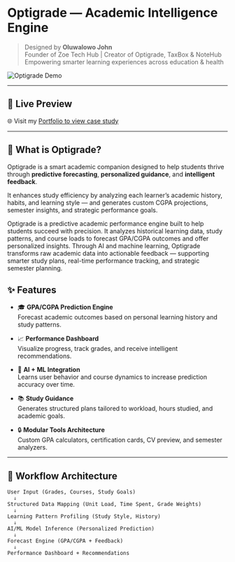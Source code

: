 # **Optigrade — Academic Intelligence Engine**

> Designed by **Oluwalowo John**  
> Founder of Zoe Tech Hub | Creator of Optigrade, TaxBox & NoteHub  
> Empowering smarter learning experiences across education & health

![Optigrade Demo](https://www.zoetechhub.name.ng/public/gallery/images/og/home.jpg)

---

## 🚀 Live Preview

🌐 Visit my [Portfolio to view case study](https://www.zoetechhub.name.ng)

---

## 🧠 What is Optigrade?

Optigrade is a smart academic companion designed to help students thrive through **predictive forecasting**, **personalized guidance**, and **intelligent feedback**.

It enhances study efficiency by analyzing each learner’s academic history, habits, and learning style — and generates custom CGPA projections, semester insights, and strategic performance goals.

Optigrade is a predictive academic performance engine built to help students succeed with precision. It analyzes historical learning data, study patterns, and course loads to forecast GPA/CGPA outcomes and offer personalized insights. Through AI and machine learning, Optigrade transforms raw academic data into actionable feedback — supporting smarter study plans, real-time performance tracking, and strategic semester planning.

## ✨ Features

- 🎓 **GPA/CGPA Prediction Engine**  
  Forecast academic outcomes based on personal learning history and study patterns.

- 📈 **Performance Dashboard**  
  Visualize progress, track grades, and receive intelligent recommendations.

- 🧠 **AI + ML Integration**  
  Learns user behavior and course dynamics to increase prediction accuracy over time.

- 📚 **Study Guidance**  
  Generates structured plans tailored to workload, hours studied, and academic goals.

- 🔒 **Modular Tools Architecture**  
  Custom GPA calculators, certification cards, CV preview, and semester analyzers.

---

## 🔄 Workflow Architecture

```plaintext
User Input (Grades, Courses, Study Goals)
  ⇓
Structured Data Mapping (Unit Load, Time Spent, Grade Weights)
  ⇓
Learning Pattern Profiling (Study Style, History)
  ⇓
AI/ML Model Inference (Personalized Prediction)
  ⇓
Forecast Engine (GPA/CGPA + Feedback)
  ⇓
Performance Dashboard + Recommendations

